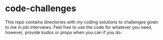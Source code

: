 # code-challenges
This repo contains directories with my coding solutions to challenges given to me in job interviews. Feel free to use the code for whatever you need, however, provide kudos or props when you can if you do.

